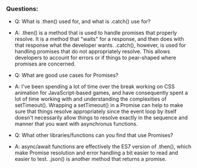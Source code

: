 ### Questions:

- Q: What is .then() used for, and what is .catch() use for?
- A: .then() is a method that is used to handle promises that properly resolve. It is a method that "waits" for a response, and then does with that response what the developer wants. .catch(), however, is used for handling promises that do not appropriately resolve. This allows developers to account for errors or if things to pear-shaped where promises are concerned.

- Q: What are good use cases for Promises?
- A: I've been spending a lot of time over the break working on CSS animation for JavaScript-based games, and have consequently spent a lot of time working with and understanding the complexities of setTimeout(). Wrapping a setTimeout() in a Promise can help to make sure that things resolve appropriately since the event loop by itself doesn't necessarily allow things to resolve exactly in the sequence and manner that you want with asynchronus functions.

- Q: What other libraries/functions can you find that use Promises?
- A: async/await functions are effectively the ES7 version of .then(), which make Promise resolution and error handling a bit easier to read and easier to test. .json() is another method that returns a promise.
